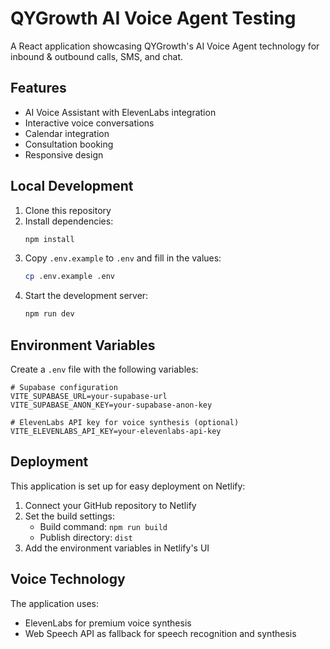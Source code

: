 # QYGrowth AI Voice Agent Testing

A React application showcasing QYGrowth's AI Voice Agent technology for inbound & outbound calls, SMS, and chat.

## Features

- AI Voice Assistant with ElevenLabs integration
- Interactive voice conversations
- Calendar integration
- Consultation booking
- Responsive design

## Local Development

1. Clone this repository
2. Install dependencies:
   ```bash
   npm install
   ```
3. Copy `.env.example` to `.env` and fill in the values:
   ```bash
   cp .env.example .env
   ```
4. Start the development server:
   ```bash
   npm run dev
   ```

## Environment Variables

Create a `.env` file with the following variables:

```
# Supabase configuration
VITE_SUPABASE_URL=your-supabase-url
VITE_SUPABASE_ANON_KEY=your-supabase-anon-key

# ElevenLabs API key for voice synthesis (optional)
VITE_ELEVENLABS_API_KEY=your-elevenlabs-api-key
```

## Deployment

This application is set up for easy deployment on Netlify:

1. Connect your GitHub repository to Netlify
2. Set the build settings:
   - Build command: `npm run build`
   - Publish directory: `dist`
3. Add the environment variables in Netlify's UI

## Voice Technology

The application uses:
- ElevenLabs for premium voice synthesis
- Web Speech API as fallback for speech recognition and synthesis